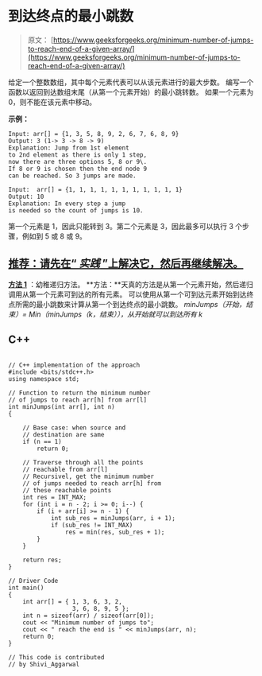 # 到达终点的最小跳数

> 原文： [https://www.geeksforgeeks.org/minimum-number-of-jumps-to-reach-end-of-a-given-array/](https://www.geeksforgeeks.org/minimum-number-of-jumps-to-reach-end-of-a-given-array/)

给定一个整数数组，其中每个元素代表可以从该元素进行的最大步数。 编写一个函数以返回到达数组末尾（从第一个元素开始）的最小跳转数。 如果一个元素为 0，则不能在该元素中移动。

**示例：**

```
Input: arr[] = {1, 3, 5, 8, 9, 2, 6, 7, 6, 8, 9}
Output: 3 (1-> 3 -> 8 -> 9)
Explanation: Jump from 1st element 
to 2nd element as there is only 1 step, 
now there are three options 5, 8 or 9\. 
If 8 or 9 is chosen then the end node 9 
can be reached. So 3 jumps are made.

Input:  arr[] = {1, 1, 1, 1, 1, 1, 1, 1, 1, 1, 1}
Output: 10
Explanation: In every step a jump 
is needed so the count of jumps is 10.

```

第一个元素是 1，因此只能转到 3。第二个元素是 3，因此最多可以执行 3 个步骤，例如到 5 或 8 或 9。

## [推荐：请先在“ ***<u>实践</u>*** ”上解决它，然后再继续解决。](https://practice.geeksforgeeks.org/problems/minimum-number-of-jumps/0)

 <u>**方法 1**</u> ：幼稚递归方法。
**方法：**天真的方法是从第一个元素开始，然后递归调用从第一个元素可到达的所有元素。 可以使用从第一个可到达元素开始到达终点所需的最小跳数来计算从第一个到达终点的最小跳数。
*minJumps（开始，结束）= Min（minJumps（k，结束）），从开始就可以到达所有 k*

## C++ 

```

// C++ implementation of the approach 
#include <bits/stdc++.h> 
using namespace std; 

// Function to return the minimum number 
// of jumps to reach arr[h] from arr[l] 
int minJumps(int arr[], int n) 
{ 

    // Base case: when source and 
    // destination are same 
    if (n == 1) 
        return 0; 

    // Traverse through all the points 
    // reachable from arr[l] 
    // Recursivel, get the minimum number 
    // of jumps needed to reach arr[h] from 
    // these reachable points 
    int res = INT_MAX; 
    for (int i = n - 2; i >= 0; i--) { 
        if (i + arr[i] >= n - 1) { 
            int sub_res = minJumps(arr, i + 1); 
            if (sub_res != INT_MAX) 
                res = min(res, sub_res + 1); 
        } 
    } 

    return res; 
} 

// Driver Code 
int main() 
{ 
    int arr[] = { 1, 3, 6, 3, 2, 
                  3, 6, 8, 9, 5 }; 
    int n = sizeof(arr) / sizeof(arr[0]); 
    cout << "Minimum number of jumps to"; 
    cout << " reach the end is " << minJumps(arr, n); 
    return 0; 
} 

// This code is contributed 
// by Shivi_Aggarwal 

```